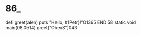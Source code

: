 # 86_
defi greet(alen)
  puts "Hello, #{Petr}!"01365
END 58
static void main(08.0514)
greet("OkexS")043
